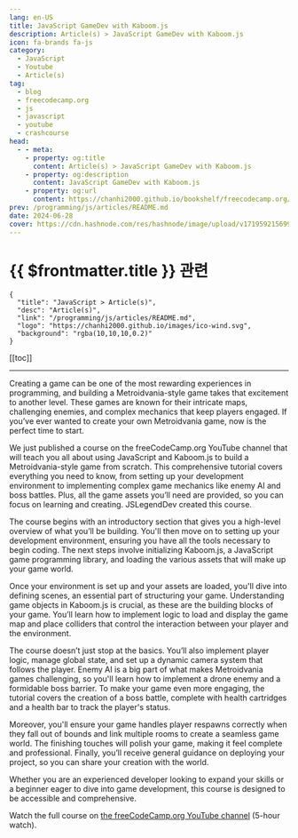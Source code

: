 ```yaml
---
lang: en-US
title: JavaScript GameDev with Kaboom.js
description: Article(s) > JavaScript GameDev with Kaboom.js
icon: fa-brands fa-js
category: 
  - JavaScript
  - Youtube
  - Article(s)
tag: 
  - blog
  - freecodecamp.org
  - js
  - javascript
  - youtube
  - crashcourse
head:
  - - meta:
    - property: og:title
      content: Article(s) > JavaScript GameDev with Kaboom.js
    - property: og:description
      content: JavaScript GameDev with Kaboom.js
    - property: og:url
      content: https://chanhi2000.github.io/bookshelf/freecodecamp.org/javascript-gamedev-with-kaboomjs.html
prev: /programming/js/articles/README.md
date: 2024-06-28
cover: https://cdn.hashnode.com/res/hashnode/image/upload/v1719592156998/4ba8f0f3-9662-480a-b1ee-682a49d5ed42.jpeg
---
```


# {{ $frontmatter.title }} 관련

```component VPCard
{
  "title": "JavaScript > Article(s)",
  "desc": "Article(s)",
  "link": "/programming/js/articles/README.md",
  "logo": "https://chanhi2000.github.io/images/ico-wind.svg",
  "background": "rgba(10,10,10,0.2)"
}
```

[[toc]]

---

<SiteInfo
  name="JavaScript GameDev with Kaboom.js"
  desc="Creating a game can be one of the most rewarding experiences in programming, and building a Metroidvania-style game takes that excitement to another level. These games are known for their intricate maps, challenging enemies, and complex mechanics tha..."
  url="https://freecodecamp.org/news/javascript-gamedev-with-kaboomjs/"
  logo="https://cdn.freecodecamp.org/universal/favicons/favicon.ico"
  preview="https://cdn.hashnode.com/res/hashnode/image/upload/v1719592156998/4ba8f0f3-9662-480a-b1ee-682a49d5ed42.jpeg"/>

Creating a game can be one of the most rewarding experiences in programming, and building a Metroidvania-style game takes that excitement to another level. These games are known for their intricate maps, challenging enemies, and complex mechanics that keep players engaged. If you’ve ever wanted to create your own Metroidvania game, now is the perfect time to start.

We just published a course on the freeCodeCamp.org YouTube channel that will teach you all about using JavaScript and Kaboom.js to build a Metroidvania-style game from scratch. This comprehensive tutorial covers everything you need to know, from setting up your development environment to implementing complex game mechanics like enemy AI and boss battles. Plus, all the game assets you’ll need are provided, so you can focus on learning and creating. JSLegendDev created this course.

The course begins with an introductory section that gives you a high-level overview of what you’ll be building. You'll then move on to setting up your development environment, ensuring you have all the tools necessary to begin coding. The next steps involve initializing Kaboom.js, a JavaScript game programming library, and loading the various assets that will make up your game world.

Once your environment is set up and your assets are loaded, you'll dive into defining scenes, an essential part of structuring your game. Understanding game objects in Kaboom.js is crucial, as these are the building blocks of your game. You’ll learn how to implement logic to load and display the game map and place colliders that control the interaction between your player and the environment.

The course doesn’t just stop at the basics. You’ll also implement player logic, manage global state, and set up a dynamic camera system that follows the player. Enemy AI is a big part of what makes Metroidvania games challenging, so you'll learn how to implement a drone enemy and a formidable boss barrier. To make your game even more engaging, the tutorial covers the creation of a boss battle, complete with health cartridges and a health bar to track the player's status.

Moreover, you'll ensure your game handles player respawns correctly when they fall out of bounds and link multiple rooms to create a seamless game world. The finishing touches will polish your game, making it feel complete and professional. Finally, you’ll receive general guidance on deploying your project, so you can share your creation with the world.

Whether you are an experienced developer looking to expand your skills or a beginner eager to dive into game development, this course is designed to be accessible and comprehensive.

Watch the full course on [<FontIcon icon="fa-brands fa-youtube"/>the freeCodeCamp.org YouTube channel](https://youtu.be/iM1iSvloMlo) (5-hour watch).

<VidStack src="youtube/iM1iSvloMlo" />


